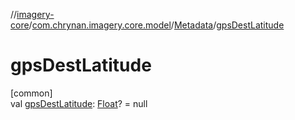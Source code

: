 //[imagery-core](../../../index.md)/[com.chrynan.imagery.core.model](../index.md)/[Metadata](index.md)/[gpsDestLatitude](gps-dest-latitude.md)

# gpsDestLatitude

[common]\
val [gpsDestLatitude](gps-dest-latitude.md): [Float](https://kotlinlang.org/api/latest/jvm/stdlib/kotlin/-float/index.html)? = null
